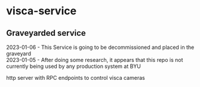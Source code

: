 # visca-service
## Graveyarded service

2023-01-06 - This Service is going to be decommissioned and placed in the graveyard  
2023-01-05 - After doing some research, it appears that this repo is not currently being used by any production system at BYU

http server with RPC endpoints to control visca cameras

